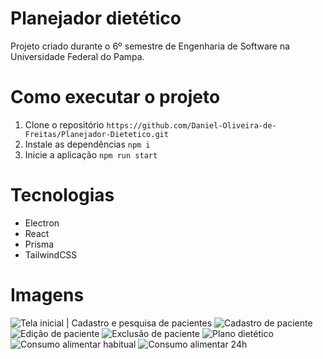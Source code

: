 # Planejador dietético
Projeto criado durante o 6º semestre de Engenharia de Software na Universidade Federal do Pampa.

# Como executar o projeto
1. Clone o repositório `https://github.com/Daniel-Oliveira-de-Freitas/Planejador-Dietetico.git`
2. Instale as dependências `npm i`
3. Inicie a aplicação `npm run start`

# Tecnologias
- Electron
- React
- Prisma
- TailwindCSS

# Imagens
![Tela inicial | Cadastro e pesquisa de pacientes](https://i.imgur.com/MsPn1HE.png)
![Cadastro de paciente](https://i.imgur.com/H97GbCD.png)
![Edição de paciente](https://i.imgur.com/dwuwDXb.png)
![Exclusão de paciente](https://i.imgur.com/sbwdj3S.png)
![Plano dietético](https://i.imgur.com/ZIzRe4h.png)
![Consumo alimentar habitual](https://i.imgur.com/yGjlhFw.png)
![Consumo alimentar 24h](https://i.imgur.com/lK3kh6p.png)

